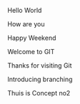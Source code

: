 
Hello World

How are you 

Happy Weekend 

Welcome to GIT

Thanks for visiting Git 

Introducing  branching 

Thuis is Concept no2 
